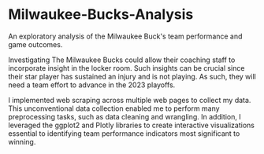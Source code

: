 # Milwaukee-Bucks-Analysis
An exploratory analysis of the Milwaukee Buck's team performance and game outcomes.

Investigating The Milwaukee Bucks could allow their coaching staff to incorporate insight in the locker room. Such insights can be crucial since their star player has sustained an injury and is not playing. As such, they will need a team effort to advance in the 2023 playoffs.  

I implemented web scraping across multiple web pages to collect my data. This unconventional data collection enabled me to perform many preprocessing tasks, such as data cleaning and wrangling. In addition, I leveraged the ggplot2 and Plotly libraries to create interactive visualizations essential to identifying team performance indicators most significant to winning. 
